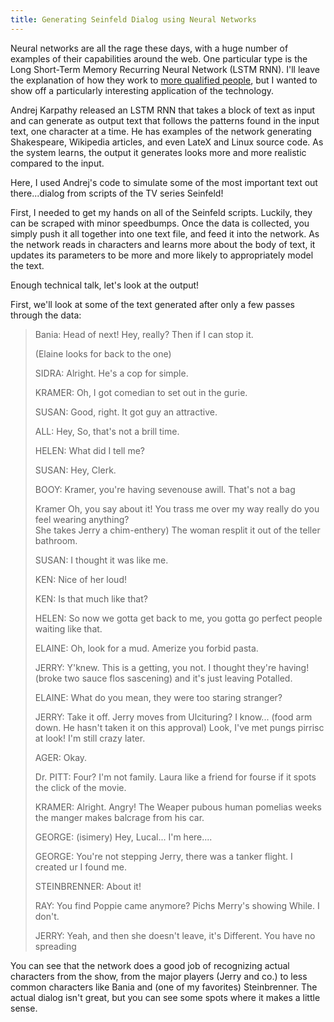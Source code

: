 ```yaml
---
title: Generating Seinfeld Dialog using Neural Networks
---
```


Neural networks are all the rage these days, with a huge number of examples of their capabilities around the web. One particular type is the Long Short-Term Memory Recurring Neural Network (LSTM RNN). I'll leave the explanation of how they work to [more qualified people](https://colah.github.io/posts/2015-08-Understanding-LSTMs/), but I wanted to show off a particularly interesting application of the technology.

Andrej Karpathy released an LSTM RNN that takes a block of text as input and can generate as output text that follows the patterns found in the input text, one character at a time. He has examples of the network generating Shakespeare, Wikipedia articles, and even LateX and Linux source code. As the system learns, the output it generates looks more and more realistic compared to the input.

Here, I used Andrej's code to simulate some of the most important text out there...dialog from scripts of the TV series Seinfeld!

First, I needed to get my hands on all of the Seinfeld scripts. Luckily, they can be scraped with minor speedbumps. Once the data is collected, you simply push it all together into one text file, and feed it into the network. As the network reads in characters and learns more about the body of text, it updates its parameters to be more and more likely to appropriately model the text.

Enough technical talk, let's look at the output!

First, we'll look at some of the text generated after only a few passes through the data:

> Bania: Head of next! Hey, really? Then if I can stop it. 
>
> (Elaine looks for back to the one) 
>
> SIDRA: Alright. He's a cop for simple. 
>
> KRAMER: Oh, I got comedian to set out in the gurie. 
>
> SUSAN: Good, right. It got guy an attractive. 
>
> ALL: Hey, So, that's not a brill time. 
>
> HELEN: What did I tell me? 
>
> SUSAN: Hey, Clerk. 
>
> BOOY: Kramer, you're having sevenouse awill. That's not a bag 
> 
>
> Kramer Oh, you say about it! You trass me over my way really do you feel wearing anything?  
> She takes Jerry a chim-enthery) 
> The woman resplit it out of the teller bathroom. 
>
> SUSAN: I thought it was like me. 
>
> KEN: Nice of her loud! 
>
> KEN: Is that much like that? 
>
> HELEN: So now we gotta get back to me, you gotta go perfect people waiting like that. 
>
> ELAINE: Oh, look for a mud. Amerize you forbid pasta. 
>
> JERRY: Y'knew. This is a getting, you not. I thought they're having! 
> (broke two sauce flos sascening) and it's just leaving Potalled. 
>
> ELAINE: What do you mean, they were too staring stranger? 
>
> JERRY: Take it off. Jerry moves from Ulcituring? I know... (food arm down. He hasn't taken it on this approval) Look, I've met pungs pirrisc at look! I'm still  crazy later.  
>
> AGER: Okay. 
>
> Dr. PITT: Four? I'm not family. Laura like a friend for fourse if it spots the click of the movie. 
>
> KRAMER: Alright. Angry! 
> The Weaper pubous human pomelias weeks the manger makes balcrage from his car. 
>
> GEORGE: (isimery) Hey, Lucal... I'm here.... 
>
> GEORGE: You're not stepping Jerry, there was a tanker flight. I created ur I found me. 
>
> STEINBRENNER: About it!  
>
> RAY: You find Poppie came anymore? Pichs Merry's showing While. I don't. 
>
> JERRY: Yeah, and then she doesn't leave, it's Different. You have no spreading 

You can see that the network does a good job of recognizing actual characters from the show, from the major players (Jerry and co.) to less common characters like Bania and (one of my favorites) Steinbrenner. The actual dialog isn't great, but you can see some spots where it makes a little sense. 


